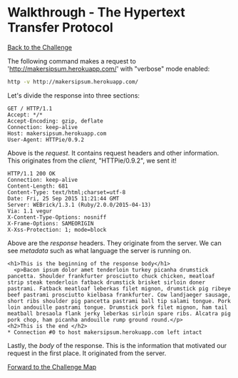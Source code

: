 # Walkthrough - The Hypertext Transfer Protocol

[Back to the Challenge](../http.md)

The following command makes a request to 'http://makersipsum.herokuapp.com/' with "verbose" mode enabled:

```sh
http -v http://makersipsum.herokuapp.com/
```

Let's divide the response into three sections:
```
GET / HTTP/1.1
Accept: */*
Accept-Encoding: gzip, deflate
Connection: keep-alive
Host: makersipsum.herokuapp.com
User-Agent: HTTPie/0.9.2
```
Above is the *request*. It contains request headers and other information. This originates from the *client*, "HTTPie/0.9.2", we sent it!

```
HTTP/1.1 200 OK
Connection: keep-alive
Content-Length: 681
Content-Type: text/html;charset=utf-8
Date: Fri, 25 Sep 2015 11:21:44 GMT
Server: WEBrick/1.3.1 (Ruby/2.0.0/2015-04-13)
Via: 1.1 vegur
X-Content-Type-Options: nosniff
X-Frame-Options: SAMEORIGIN
X-Xss-Protection: 1; mode=block
```
Above are the *response* headers. They originate from the server. We can see *metadata* such as what language the server is running on.

```
<h1>This is the beginning of the response body</h1>
  <p>Bacon ipsum dolor amet tenderloin turkey picanha drumstick pancetta. Shoulder frankfurter prosciutto chuck chicken, meatloaf strip steak tenderloin fatback drumstick brisket sirloin doner pastrami. Fatback meatloaf leberkas filet mignon, drumstick pig ribeye beef pastrami prosciutto kielbasa frankfurter. Cow landjaeger sausage, short ribs shoulder pig pancetta pastrami ball tip salami tongue. Pork loin andouille pastrami tongue. Drumstick pork filet mignon, ham tail meatball bresaola flank jerky leberkas sirloin spare ribs. Alcatra pig pork chop, ham picanha andouille rump ground round.</p>
<h2>This is the end </h2>
* Connection #0 to host makersipsum.herokuapp.com left intact
```
Lastly, the *body* of the response. This is the information that motivated our request in the first place. It originated from the server.

[Forward to the Challenge Map](../README.md)
